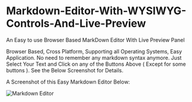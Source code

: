 # Markdown-Editor-With-WYSIWYG-Controls-And-Live-Preview
An Easy to use Browser Based MarkDown Editor With Live Preview Panel

Browser Based, Cross Platform, Supporting all Operating Systems, Easy Application. No need to remember any markdown syntax anymore. Just Select Your Text and Click on any of the Buttons Above ( Except for some buttons ). See the Below Screenshot for Details.

A Screenshot of this Easy Markdown Editor Below:

![Markdown Editor](https://i.imgur.com/o5O7grV.png "Markdown Editor")

